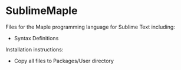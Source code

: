 SublimeMaple
============

Files for the Maple programming language for Sublime Text including:
- Syntax Definitions


Installation instructions:

- Copy all files to Packages/User directory

